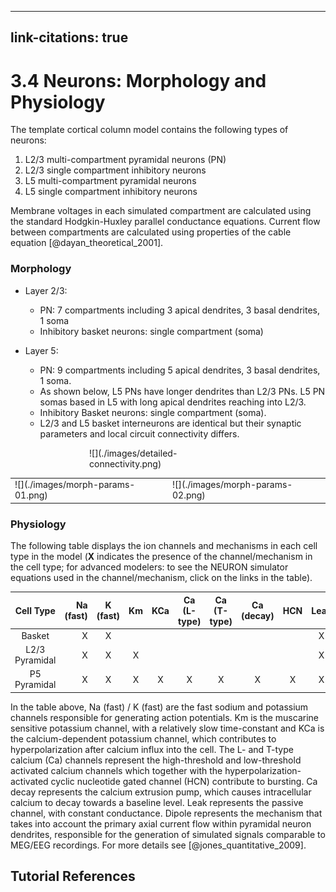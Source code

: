 <!--
# Title: 3.4 Neurons: Morphology and Physiology
# Updated: 2024-01-16
#
# Contributors:
    # Dylan Daniels
-->

---
link-citations: true
---

<!-- compare original: https://jonescompneurolab.github.io/hnn-under_the_hood/02_morphology-physiology/02_morphology-physiology -->

# 3.4 Neurons: Morphology and Physiology

The template cortical column model contains the following types of neurons:

1. L2/3 multi-compartment pyramidal neurons (PN)
2. L2/3 single compartment inhibitory neurons
3. L5 multi-compartment pyramidal neurons
4. L5 single compartment inhibitory neurons

Membrane voltages in each simulated compartment are calculated using the standard Hodgkin-Huxley parallel conductance equations. Current flow between compartments are calculated using properties of the cable equation [@dayan_theoretical_2001].

### Morphology

- Layer 2/3:
    - PN: 7 compartments including 3 apical dendrites, 3 basal dendrites, 1 soma
    - Inhibitory basket neurons: single compartment (soma)

- Layer 5:
    - PN: 9 compartments including 5 apical dendrites, 3 basal dendrites, 1 soma.
    - As shown below, L5 PNs have longer dendrites than L2/3 PNs. L5 PN somas based in L5 with long apical dendrites reaching into L2/3.
    - Inhibitory Basket neurons: single compartment (soma).
    - L2/3 and L5 basket interneurons are identical but their synaptic parameters and local circuit connectivity differs.

<div style="display:block; width:50%; margin: 0 auto;">
![](./images/detailed-connectivity.png)
</div>

<table style="border:none">
  <tr>
    <td style="border:none" width=>
    ![](./images/morph-params-01.png)
    </td>
    <td style="border:none; vertical-align:middle;">
    ![](./images/morph-params-02.png)
    </td>
  </tr>
</table>

### Physiology

The following table displays the ion channels and mechanisms in each cell type in the model (**X** indicates the presence of the channel/mechanism in the cell type; for advanced modelers: to see the NEURON simulator equations used in the channel/mechanism, click on the links in the table).

| Cell Type      | Na (fast) | K (fast) | Km | KCa | Ca (L-type) | Ca (T-type) | Ca (decay) | HCN | Leak | Dipole |
|:--------------:|----------:|:--------:|:--:|:---:|:-----------:|:-----------:|:----------:|:---:|:----:|:------:|
| Basket         |         X | X        |    |     |             |             |            |     | X    |        |
| L2/3 Pyramidal |         X | X        | X  |     |             |             |            |     | X    | X      |
| P5 Pyramidal   |         X | X        | X  | X   | X           | X           | X          | X   | X    | X      |

In the table above, Na (fast) / K (fast) are the fast sodium and potassium channels responsible for generating action potentials. Km is the muscarine sensitive potassium channel, with a relatively slow time-constant and KCa is the calcium-dependent potassium channel, which contributes to hyperpolarization after calcium influx into the cell. The L- and T-type calcium (Ca) channels represent the high-threshold and low-threshold activated calcium channels which together with the hyperpolarization-activated cyclic nucleotide gated channel (HCN) contribute to bursting. Ca decay represents the calcium extrusion pump, which causes intracellular calcium to decay towards a baseline level. Leak represents the passive channel, with constant conductance. Dipole represents the mechanism that takes into account the primary axial current flow within pyramidal neuron dendrites, responsible for the generation of simulated signals comparable to MEG/EEG recordings. For more details see [@jones_quantitative_2009].

## Tutorial References
